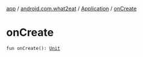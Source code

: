 [app](../../index.md) / [android.com.what2eat](../index.md) / [Application](index.md) / [onCreate](./on-create.md)

# onCreate

`fun onCreate(): `[`Unit`](https://kotlinlang.org/api/latest/jvm/stdlib/kotlin/-unit/index.html)
